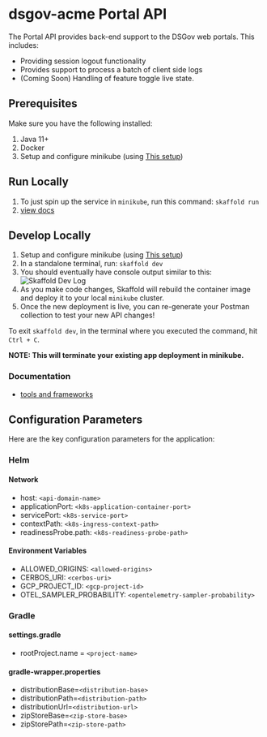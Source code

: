 # dsgov-acme Portal API

The Portal API provides back-end support to the DSGov web portals. This includes:

* Providing session logout functionality
* Provides support to process a batch of client side logs
* (Coming Soon) Handling of feature toggle live state.

## Prerequisites

Make sure you have the following installed:

1. Java 11+
2. Docker
3. Setup and configure minikube (using [This setup](https://github.com/dsgov-acme/cwb03-local-environment))

## Run Locally

1. To just spin up the service in `minikube`, run this command: `skaffold run`
2. [view docs](http://api.cwb03.test/portal/swagger-ui/index.html)

## Develop Locally

1. Setup and configure minikube (using [This setup](https://github.com/dsgov-acme/cwb03-local-environment))
2. In a standalone terminal, run: `skaffold dev`
3. You should eventually have console output similar to this:
![Skaffold Dev Log](docs/assets/skaffold-dev-log.png)
4. As you make code changes, Skaffold will rebuild the container image and deploy it to your local `minikube` cluster.
5. Once the new deployment is live, you can re-generate your Postman collection to test your new API changes!

To exit `skaffold dev`, in the terminal where you executed the command, hit `Ctrl + C`.

**NOTE: This will terminate your existing app deployment in minikube.**

### Documentation

* [tools and frameworks](./docs/tools.md)

## Configuration Parameters

Here are the key configuration parameters for the application:
### Helm

#### Network
- host: `<api-domain-name>`
- applicationPort: `<k8s-application-container-port>`
- servicePort: `<k8s-service-port>`
- contextPath: `<k8s-ingress-context-path>`
- readinessProbe.path: `<k8s-readiness-probe-path>`

#### Environment Variables
- ALLOWED_ORIGINS: `<allowed-origins>`
- CERBOS_URI: `<cerbos-uri>`
- GCP_PROJECT_ID: `<gcp-project-id>`
- OTEL_SAMPLER_PROBABILITY: `<opentelemetry-sampler-probability>`

### Gradle

#### settings.gradle
- rootProject.name = `<project-name>`

#### gradle-wrapper.properties
- distributionBase=`<distribution-base>`
- distributionPath=`<distribution-path>`
- distributionUrl=`<distribution-url>`
- zipStoreBase=`<zip-store-base>`
- zipStorePath=`<zip-store-path>`
